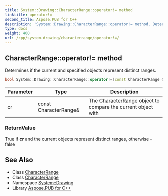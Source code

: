 ```yaml
---
title: System::Drawing::CharacterRange::operator!= method
linktitle: operator!=
second_title: Aspose.PUB for C++
description: 'System::Drawing::CharacterRange::operator!= method. Determines if the current and specified objects represent distinct ranges in C++.'
type: docs
weight: 400
url: /cpp/system.drawing/characterrange/operator!=/
---
```

## CharacterRange::operator!= method


Determines if the current and specified objects represent distinct ranges.

```cpp
bool System::Drawing::CharacterRange::operator!=(const CharacterRange &cr) const
```


| Parameter | Type | Description |
| --- | --- | --- |
| cr | const CharacterRange\& | The [CharacterRange](../) object to compare the current object with |

### ReturnValue

True if **cr** and the current objects represent distinct ranges, otherwise - false

## See Also

* Class [CharacterRange](../)
* Class [CharacterRange](../)
* Namespace [System::Drawing](../../)
* Library [Aspose.PUB for C++](../../../)

